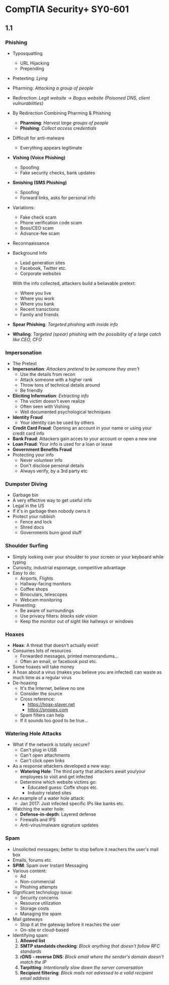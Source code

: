 # CompTIA Security+ SY0-601
## 1.1
### Phishing
- Typosquatting
    - URL Hijacking
    - Prepending
- Pretexting: *Lying*
- Pharming: *Attacking a group of people*
- Redirection: *Legit website -> Bogus website (Poisoned DNS, client vulnurabilities)*
- By Redirection Combining Pharming & Phishing
    - **Pharming**: *Harvest large groups of people*
    - **Phishing**: *Collect access credentials*
- Difficult for anti-malware
    - Everything appears legitimate
- **Vishing (Voice Phishing)**
    - Spoofing
    - Fake security checks, bank updates
- **Smishing (SMS Phishing)**
    - Spoofing
    - Forward links, asks for personal info
- Variations:
    - Fake check scam
    - Phone verification code scam
    - Boss/CEO scam
    - Advance-fee scam
- Reconnaaissance
- Background Info
    - Lead generation sites
    - Facebook, Twitter etc.
    - Corporate websites  

    With the info collected, attackers build a beliavable pretext:  
    - Where you live
    - Where you work
    - Where you bank
    - Recent transctions
    - Family and friends
- **Spear Phishing**: *Targeted phishing with inside info*
- **Whaling**: *Targeted (spear) phishing with the possibility of a large catch like CEO, CFO*

### Impersonation
- The Pretext
- **Impersonation**: *Attackers pretend to be someone they aren't*
    - Use the details from recon
    - Attack someone with a higher rank
    - Throw tons of technical details around
    - Be friendly
- **Eliciting Information**: *Extracting info*
    - The victim doesn't even realize
    - Often seen with Vishing
    - Well documented psychological techniques
- **Identity Fraud**
    - Your identity can be used by others
- **Credit Card Fraud**: Opening an account in your name or using your credit card info
- **Bank Fraud**: Attackers gain acces to your account or open a new one
- **Loan Fraud**: Your info is used for a loan or lease
- **Government Benefits Fraud**
- Protecting your info
    - Never volunteer info
    - Don't disclose personal details
    - Always verify, by a 3rd party etc

### Dumpster Diving
- Garbage bin
- A very effective way to get useful info
- Legal in the US
- If it's in garbage then nobody owns it
- Protect your rubbish
    - Fence and lock
    - Shred docs
    - Governments burn good stuff

### Shoulder Surfing
- Simply looking over your shoulder to your screen or your keyboard while typing
- Curiosity, industrial espionage, competitive advantage
- Easy to do:
    - Airports, Flights
    - Hallway-facing monitors
    - Coffee shops
    - Binoculars, telescopes
    - Webcam monitoring
- Preventing:
    - Be aware of surroundings
    - Use privacy filters: *blacks side vision*
    - Keep the monitor out of sight like hallways or windows

### Hoaxes
- **Hoax**: A threat that doesn't actually exist!
- Consumes lots of resources
    - Forwarded messages, printed memorandums...
    - Often an email, or facebook post etc.
- Some hoaxes will take money
- A hoax about a virus (makes you believe you are infected) can waste as much time as a regular virus
- De-hoaxing
    - It's the Internet, believe no one
    - Consider the source
    - Cross reference:
        - https://hoax-slayer.net
        - https://snopes.com
    - Spam filters can help
    - If it sounds too good to be true...

### Watering Hole Attacks
- What if the network is totally secure?
    - Can't plug in USB
    - Can't open attachments
    - Can't click open links
- As a response attackers developed a new way:
    - **Watering Hole**: The third party that attackers await you/your employees to visit and get infected
    - Determine which website victims go:
        - Educated guess: Coffe shops etc.
        - Industry related sites
- An example of a water hole attack:
    - Jan 2017: Just infected specific IPs like banks etc.
- Watching the water hole:
    - **Defense-in-depth**: Layered defense
    - Firewalls and IPS
    - Anti-virus/malware signature updates

### Spam
- Unsolicited messages; better to stop before it reachers the user's mail box
- Emails, forums etc.
- **SPIM**: Spam over Instant Messaging
- Various content:
    - Ad
    - Non-commercial
    - Phishing attempts
- Significant technology issue:
    - Security concerns
    - Resource utilization
    - Storage costs
    - Managing the spam
- Mail gateways
    - Stop it at the gateway before it reaches the user
    - On-site or cloud-based
- Identifying spam:
    1. **Allowed list**
    1. **SMTP standatds checking**: *Block anything that doesn't follow RFC standards*
    1. **rDNS - reverse DNS**: *Block email where the sender's domain doesn't match the IP*
    1. **Tarpitting**: *Intentionally slow down the server conversation*
    1. **Recipient filtering**: *Block mails not adressed to a valid recipient email address*